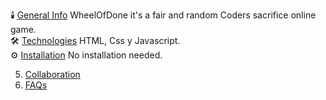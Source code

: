 🕯️ [General Info](#generalinfo)
   WheelOfDone it's a fair and random Coders sacrifice online game.    
🛠️ [Technologies](#technologies)
   HTML, Css y Javascript.    
⚙️ [Installation](#installation)
   No installation needed.


5. [Collaboration](#collaboration)
6. [FAQs](#faqs)
